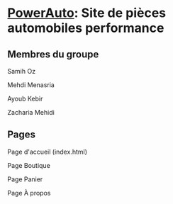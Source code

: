 # [PowerAuto](https://zacharia140.github.io/PowerAuto): Site de pièces automobiles performance

## Membres du groupe

Samih Oz 

Mehdi Menasria

Ayoub Kebir

Zacharia Mehidi

## Pages 

Page d'accueil (index.html)

Page Boutique

Page Panier 

Page À propos 
